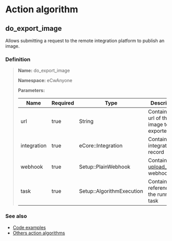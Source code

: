 # Action algorithm

## do_export_image

Allows submitting a request to the remote integration platform to publish an image.
    
### Definition

> **Name:** do_export_image
> 
> **Namespace:** eCwAnyone
>
> **Parameters:**
> 
> | Name | Required | Type | Description |
> | ---- | -------- | ---- | ----------- |
> | url | true | String | Contains the url of the image to be exported |
> | integration | true | eCore::Integration | Contains integration record |
> | webhook | true | Setup::PlainWebhook | Contains the [upload_image](../webhooks/overview?id=upload_image) webhook |
> | task | true | Setup::AlgorithmExecution | Contains a reference to the running task |

### See also
* [Code examples](https://cenit.io/algorithm?f[name][40703][o]=is&f[name][40703][v]=do_export_image&f[namespace][40840][o]=starts_with&f[namespace][40840][v]=eCw)
* [Others action algorithms](overview?id=do_export_image)